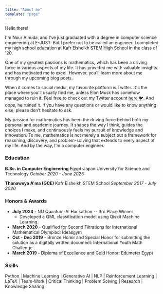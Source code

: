 ```yaml
---
title: "About me"
template: "page"
---
```


Hello there!

I'm Nour Alhuda, and I've just graduated with a degree in computer science engineering at E-JUST. But I prefer not to be called an engineer. I completed my high school education at Kafr Elsheikh STEM High School in the class of '20.

One of my greatest passions is mathematics, which has been a driving force in various aspects of my life. It has provided me with valuable insights and has motivated me to excel. However, you'll learn more about me through my upcoming blog posts.

When it comes to social media, my favourite platform is Twitter. It's the place where you'll usually find me, unless Elon Musk has somehow managed to ruin it. Feel free to check out my Twitter account [here 🐦](https://twitter.com/NourAbosen). And oops, he ruined it.
If you have any questions or would like to know anything else, please don't hesitate to ask.

My passion for mathematics has been the driving force behind both my personal and academic journey. It shapes the way I think, guides the choices I make, and continuously fuels my pursuit of knowledge and innovation. To me, mathematics is not merely a subject but a framework for reasoning, discovery, and problem-solving that extends to every aspect of my life. And by the way, I'm a computer engineer.

### Education
**B.Sc. in Computer Engineering**
Egypt-Japan University for Science and Technology
*October 2020 - June 2025*

**Thanaweya A'ma (GCE)**
Kafr Elsheikh STEM School
*September 2017 - July 2020*


### Honors & Awards
- **July 2024** - NU Quantum-AI Hackathon -- 3rd Place Winner
  - Developed a QML classification model using Qiskit Machine Learning.
- **March 2020** - Qualified for Second Filtrations for International Mathematical Olympiad: Ideasgym
- **Oct - Dec 2019** - Bronze Honor and Special Honor for submitting the solution as a digitally written document: International Youth Math Challenge
- **March 2019** - Diploma of Excellence and Gold Honor: Edumeter Egypt

### Skills
Python | Machine Learning | Generative AI | NLP | Reinforcement Learning | LaTeX | Team-Work | Critical Thinking | Problem Solving | Research | Knowledge Sharing
